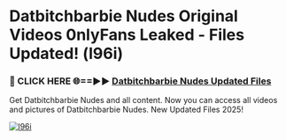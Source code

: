 # Datbitchbarbie Nudes Original Videos 0nlyFans Leaked - Files Updated! (l96i)

<h3>🔴 CLICK HERE 🌐==►► <a href="https://tinyurl.com/52m3yx9h" rel="nofollow">Datbitchbarbie Nudes Updated Files</a></h3>

Get Datbitchbarbie Nudes and all content. Now you can access all videos and pictures of Datbitchbarbie Nudes. New Updated Files 2025!

[![l96i](https://i.imgur.com/TnHtlc8.gif)](https://tinyurl.com/52m3yx9h)
